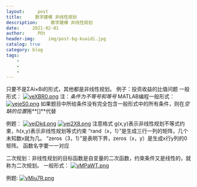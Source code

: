 ```yaml
---  
layout:     post
title:     数学建模 非线性规划
description:     数学建模 非线性规划
date:     2021-02-01
author:     POt
header-img:     img/post-bg-kuaidi.jpg
catalog: true
category: blog
tags:     
    -   
    -   
    -   
---  
```


只要不是ΣAi×Bi的形式，其他都是非线性规划。
例子：投资收益的比值问题
一般形式：
[![yeXBR0.png](https://s3.ax1x.com/2021/02/01/yeXBR0.png)](https://imgchr.com/i/yeXBR0)
注：*条件为不等号和等号*
MATLAB编程一般形式：
[![yejeS0.png](https://s3.ax1x.com/2021/02/01/yejeS0.png)](https://imgchr.com/i/yejeS0)
如果题目中所给条件没有完全包含一般形式中的所有条件，则在*空缺的位置*用**[]**代替 

例题：
[![yejDkd.png](https://s3.ax1x.com/2021/02/01/yejDkd.png)](https://imgchr.com/i/yejDkd)
[![yej2X8.png](https://s3.ax1x.com/2021/02/01/yej2X8.png)](https://imgchr.com/i/yej2X8)
注意格式
g(x,y)表示非线性规划不等式约束，h(x,y)表示非线性规划等式约束
“rand（x，1）”是生成三行一列的矩阵，几个未知数x就为几。
“zeros（3，1）”是表明下界，zeros（x，y）是生成x行y列的0矩阵。
函数名字要一一对应



二次规划：非线性规划的目标函数是自变量的二次函数，约束条件又是线性的，就称为二次规划。
一般形式：
[![yMPaWT.png](https://s3.ax1x.com/2021/02/03/yMPaWT.png)](https://imgchr.com/i/yMPaWT)

例题:
[![yMiu7R.png](https://s3.ax1x.com/2021/02/03/yMiu7R.png)](https://imgchr.com/i/yMiu7R)
